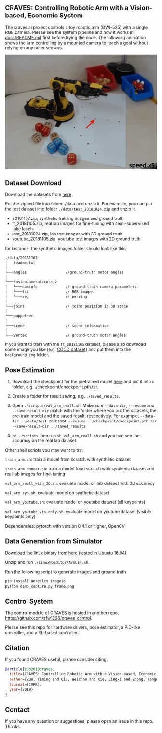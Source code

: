 ## CRAVES: Controlling Robotic Arm with a Vision-based, Economic System

The craves.ai project controls a toy robotic arm (OWI-535) with a single RGB camera. Please see the system pipeline and how it works in [docs/README.md](docs/README.md) first before trying the code. The following animation shows the arm controlling by a mounted camera to reach a goal without relying on any other sensors.

![reach-demo](docs/reach2.gif)

## Dataset Download

Download the datasets from [here](http://www.cs.jhu.edu/~qiuwch/craves/dataset/).

Put the zipped file into folder ./data and unzip it. For example, you can put the test dataset into folder `./data/test_20181024.zip` and unzip it.

- 20181107.zip, synthetic training images and ground truth
- ft_20181105.zip, real lab images for fine-tuning with semi-supervised fake labels
- test_20181024.zip, lab test images with 3D ground truth 
- youtube_20181105.zip, youtube test images with 2D ground truth

for instance, the synthetic images folder should look like this:

```
./data/20181107
│   readme.txt 
│
└───angles                  //ground-truth motor angles   
│   
└───FusionCameraActor3_2
│   └───caminfo             // ground-truth camera parameters 
│   └───lit                 // RGB images
│   └───seg                 // parsing 
│
└───joint                   // joint position in 3D space   
│
└───puppeteer               
│
└───scene                   // scene information    
│
└───vertex                  // ground-truth motor angles   
```

If you want to train with the `ft_20181105` dataset, please also download some image you like (e.g. [COCO dataset](http://images.cocodataset.org/zips/val2017.zip)) and put them into the `background_img` folder.

## Pose Estimation

1. Download the checkpoint for the pretrained model [here](http://www.cs.jhu.edu/~qiuwch/craves/) and put it into a folder, e.g. ./checkpoint/checkpoint.pth.tar. 
2. Create a folder for result saving, e.g. `./saved_results`.
3. Open `./scripts/val_arm_reall.sh`. Make sure `--data-dir`, `--resume` and `--save-result-dir` match with the folder where you put the datasets, the pre-train model and the saved result, respectively. For example,
`--data-dir ../data/test_20181024 --resume ../checkpoint/checkpoint.pth.tar --save-result-dir ../saved_results`

4. `cd ./scripts` then run `sh val_arm_reall.sh` and you can see the accuracy on the real lab dataset.

Other shell scripts you may want to try:

`train_arm.sh`: train a model from scratch with synthetic dataset

`train_arm_concat.sh`: train a model from scratch with synthetic dataset and real lab images for fine-tuning

`val_arm_reall_with_3D.sh`: evaluate model on lab dataset with 3D accuracy

`val_arm_syn.sh`: evaluate model on synthetic dataset

`val_arm_youtube.sh`: evaluate model on youtube dataset (all keypoints)

`val_arm_youtube_vis_only.sh`: evaluate model on youtube dataset (visible keypoints only)

Dependencies: pytorch with version 0.4.1 or higher, OpenCV

## Data Generation from Simulator

Download the linux binary from [here](https://cs.jhu.edu/~qiuwch/craves/sim/arm-0610.zip) (tested in Ubuntu 16.04).

Unzip and run `./LinuxNoEditor/ArmUE4.sh`.

Run the following script to generate images and ground truth

```bash
pip install unrealcv imageio
python demo_capture.py frame.png
```

## Control System

The control module of CRAVES is hosted in another repo, https://github.com/zfw1226/craves_control.

Please see this repo for hardware drivers, pose estimator, a PID-like controller, and a RL-based controller.

## Citation
If you found CRAVES useful, please consider citing:
```bibtex
@article{zuo2019craves,
  title={CRAVES: Controlling Robotic Arm with a Vision-based, Economic System},
  author={Zuo, Yiming and Qiu, Weichao and Xie, Lingxi and Zhong, Fangwei and Wang, Yizhou and Yuille, Alan L},
  journal={CVPR},
  year={2019}
}
```


## Contact

If you have any question or suggestions, please open an issue in this repo. Thanks.
